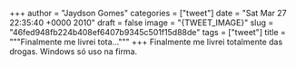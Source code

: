 
+++
author = "Jaydson Gomes"
categories = ["tweet"]
date = "Sat Mar 27 22:35:40 +0000 2010"
draft = false
image = "{TWEET_IMAGE}"
slug = "46fed948fb224b408ef6407b9345c501f15d88de"
tags = ["tweet"]
title = """Finalmente me livrei tota..."""
+++
Finalmente me livrei totalmente das drogas.  Windows só uso na firma.
